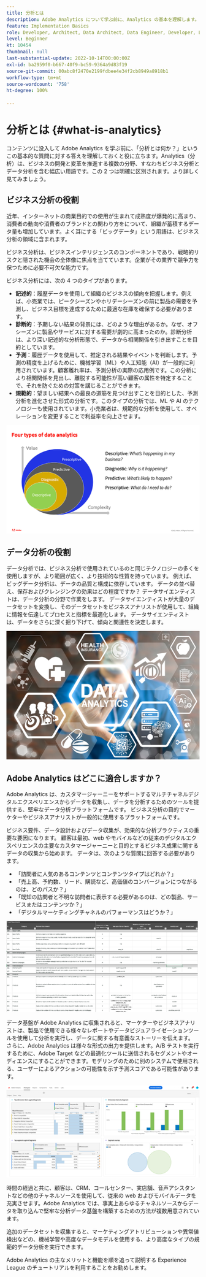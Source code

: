```yaml
---
title: 分析とは
description: Adobe Analytics について学ぶ前に、Analytics の基本を理解します。
feature: Implementation Basics
role: Developer, Architect, Data Architect, Data Engineer, Developer, Leader, User
level: Beginner
kt: 10454
thumbnail: null
last-substantial-update: 2022-10-14T00:00:00Z
exl-id: ba2959f0-b667-40f9-bc59-9364a9d83f19
source-git-commit: 00abc8f2470e2199fdbee4e34f2cb8949a8918b1
workflow-type: tm+mt
source-wordcount: '758'
ht-degree: 100%

---
```


# 分析とは {#what-is-analytics}

コンテンツに没入して Adobe Analytics を学ぶ前に、「分析とは何か？」というこの基本的な質問に対する答えを理解しておくと役に立ちます。Analytics（分析）は、ビジネスの開発と変革を推進する複数の分野、すなわちビジネス分析とデータ分析を含む幅広い用語です。この 2 つは明確に区別されます。より詳しく見てみましょう。

## ビジネス分析の役割

近年、インターネットの商業目的での使用が生まれて成熟度が爆発的に高まり、消費者の動向や消費者のブランドとの関わり方をについて、組織が蓄積するデータ量も増加しています。よく耳にする「ビッグデータ」という用語は、ビジネス分析の領域に含まれます。

ビジネス分析は、ビジネスインテリジェンスのコンポーネントであり、戦略的リスクと隠された機会の全体像に焦点を当てています。企業がその業界で競争力を保つために必要不可欠な能力です。

ビジネス分析には、次の 4 つのタイプがあります。

* **記述的**：履歴データを使用して組織のビジネスの傾向を把握します。例えば、小売業では、ピークシーズンやホリデーシーズンの前に製品の需要を予測し、ビジネス目標を達成するために最適な在庫を確保する必要があります。
* **診断的**：予期しない結果の背景には、どのような理由があるか。なぜ、オフシーズンに製品やサービスに対する需要が劇的に高まったのか。診断分析は、より深い記述的な分析形態で、データから相関関係を引き出すことを目的としています。
* **予測**：履歴データを使用して、推定される結果やイベントを判断します。予測の精度を上げるために、機械学習（ML）や人工知能（AI）が一般的に利用されています。顧客離れ率は、予測分析の実際の応用例です。この分析により相関関係を見出し、離脱する可能性が高い顧客の属性を特定することで、それを防ぐための対策を講じることができます。
* **規範的**：望ましい結果への最良の道筋を見つけ出すことを目的とした、予測分析を進化させた形式の分析です。このタイプの分析では、ML や AI のテクノロジーも使用されています。小売業者は、規範的な分析を使用して、オペレーションを変更することで利益率を向上させます。

![data-analytics-types](../what-can-aa-do-for-me/assets/data_analytics_types.png)

## データ分析の役割

データ分析では、ビジネス分析で使用されているのと同じテクノロジーの多くを使用しますが、より範囲が広く、より技術的な性質を持っています。 例えば、ビッグデータ分析は、データの品質と構成に依存しています。 データの並べ替え、保存およびクレンジングの効果はどの程度ですか？ データサイエンティストは、データ分析の分野で作業をします。 データサイエンティストが大量のデータセットを変換し、そのデータセットをビジネスアナリストが使用して、組織に情報を伝達してプロセスと指標を最適化します。 データサイエンティストは、データをさらに深く掘り下げて、傾向と関連性を決定します。

![data-analytics](../what-can-aa-do-for-me/assets/data_analytics.png)

## Adobe Analytics はどこに適合しますか？

Adobe Analytics は、カスタマージャーニーをサポートするマルチチャネルデジタルエクスペリエンスからデータを収集し、データを分析するためのツールを提供する、堅牢なデータ分析プラットフォームです。 ビジネス分析の目的でマーケターやビジネスアナリストが一般的に使用するプラットフォームです。

ビジネス要件、データ設計およびデータ収集が、効果的な分析プラクティスの重要な要因になります。 顧客は最初、web やモバイルなどの従来のデジタルエクスペリエンスの主要なカスタマージャーニーと目的とするビジネス成果に関するデータの収集から始めます。 データは、次のような質問に回答する必要があります。

* 「訪問者に人気のあるコンテンツとコンテンツタイプはどれか？」
* 「売上高、予約数、リード、購読など、高価値のコンバージョンにつながるのは、どのパスか？」
* 「既知の訪問者と不明な訪問者に表示する必要があるのは、どの製品、サービスまたはコンテンツか？」
* 「デジタルマーケティングチャネルのパフォーマンスはどうか？」

![analytics-business-requirements](../what-can-aa-do-for-me/assets/analytics_business_requirements.png)

データ基盤が Adobe Analytics に収集されると、マーケターやビジネスアナリストは、製品で使用できる様々なレポートやデータビジュアライゼーションツールを使用して分析を実行し、データに関する有意義なストーリーを伝えます。 さらに、Adobe Analytics は様々な形式の出力を提供します。A/B テストを実行するために、Adobe Target などの最適化ツールに送信されるセグメントやオーディエンスにすることができます。モデリングのために別のシステムで使用される、ユーザーによるアクションの可能性を示す予測スコアである可能性があります。

![analytics-workspace-project](../what-can-aa-do-for-me/assets/analytics_workspace_project.png)

時間の経過と共に、顧客は、CRM、コールセンター、実店舗、音声アシスタントなどの他のチャネルソースを使用して、従来の web およびモバイルデータを充実させます。Adobe Analytics では、事実上あらゆるチャネルソースからデータを取り込んで堅牢な分析データ基盤を構築するための方法が複数用意されています。

追加のデータセットを収集すると、マーケティングアトリビューションや異常値検出などの、機械学習や高度なデータモデルを使用する、より高度なタイプの規範的データ分析を実行できます。

Adobe Analytics の主なメリットと機能を順を追って説明する Experience League のチュートリアルを利用することをお勧めします。
